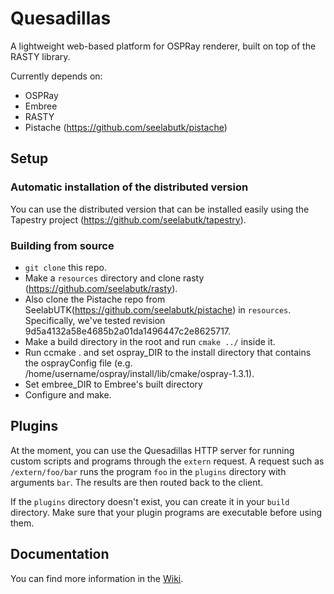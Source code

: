 # Quesadillas

A lightweight web-based platform for OSPRay renderer, built on top of the RASTY library.

Currently depends on:

- OSPRay
- Embree
- RASTY
- Pistache (https://github.com/seelabutk/pistache)

## Setup

### Automatic installation of the distributed version

You can use the distributed version that can be installed easily using the Tapestry project (https://github.com/seelabutk/tapestry).

### Building from source

- `git clone` this repo.
- Make a `resources` directory and clone rasty (https://github.com/seelabutk/rasty).
- Also clone the Pistache repo from SeelabUTK(https://github.com/seelabutk/pistache) in `resources`. Specifically, we've tested revision 9d5a4132a58e4685b2a01da1496447c2e8625717.
- Make a build directory in the root and run `cmake ../` inside it.
- Run ccmake . and set ospray_DIR to the install directory that contains the osprayConfig file (e.g. /home/username/ospray/install/lib/cmake/ospray-1.3.1). 
- Set embree_DIR to Embree's built directory
- Configure and make.

## Plugins

At the moment, you can use the Quesadillas HTTP server for running custom scripts and programs through the `extern` request. 
A request such as `/extern/foo/bar` runs the program `foo` in the `plugins` directory with arguments `bar`. The results are then routed back to the client. 

If the `plugins` directory doesn't exist, you can create it in your `build` directory. Make sure that your plugin programs are executable before using them. 

## Documentation 

You can find more information in the [Wiki](https://github.com/seelabutk/quesadillas/wiki).
